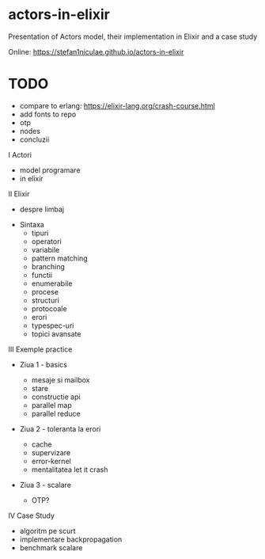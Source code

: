 # actors-in-elixir
Presentation of Actors model, their implementation in Elixir and a case study

Online: https://stefan1niculae.github.io/actors-in-elixir

# TODO
- compare to erlang: https://elixir-lang.org/crash-course.html
- add fonts to repo
- otp
- nodes
- concluzii

I   Actori
  - model programare
  - in elixir

II  Elixir
  - despre limbaj

  * Sintaxa
    - tipuri
    - operatori
    - variabile
    - pattern matching
    - branching
    - functii
    - enumerabile
    - procese
    - structuri
    - protocoale
    - erori
    - typespec-uri
    - topici avansate

III Exemple practice
  * Ziua 1 - basics
    - mesaje si mailbox
    - stare
    - constructie api
    - parallel map
    - parallel reduce

  * Ziua 2 - toleranta la erori
    - cache
    - supervizare
    - error-kernel
    - mentalitatea let it crash

  * Ziua 3 - scalare
    - OTP?

IV  Case Study
 - algoritm pe scurt
 - implementare backpropagation
 - benchmark scalare

